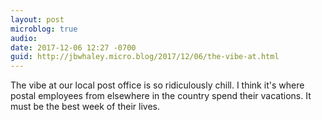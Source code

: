 ```yaml
---
layout: post
microblog: true
audio: 
date: 2017-12-06 12:27 -0700
guid: http://jbwhaley.micro.blog/2017/12/06/the-vibe-at.html
---
```

The vibe at our local post office is so ridiculously chill. I think it's where postal employees from elsewhere in the country spend their vacations. It must be the best week of their lives.
